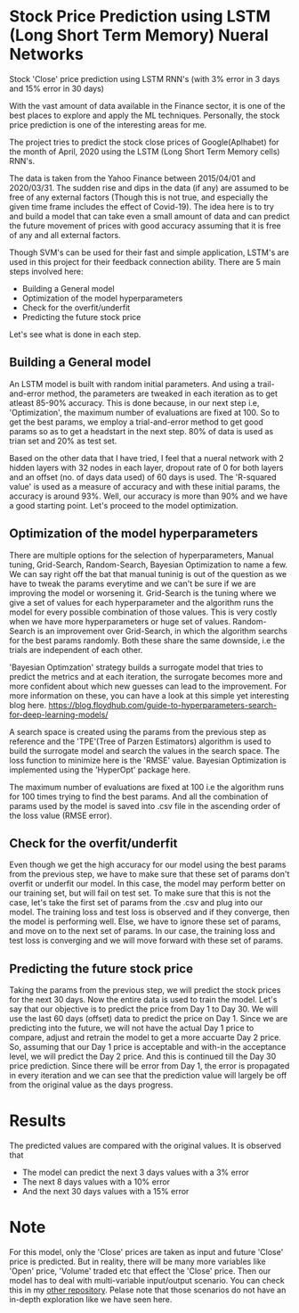 # Stock Price Prediction using LSTM (Long Short Term Memory) Nueral Networks
Stock 'Close' price prediction using LSTM RNN's 
(with 3% error in 3 days and 15% error in 30 days)

With the vast amount of data available in the Finance sector, it is one of the best places
to explore and apply the ML techniques. Personally, the stock price prediction is one of 
the interesting areas for me.

The project tries to predict the stock close prices of Google(Aplhabet) for the month of
April, 2020 using the LSTM (Long Short Term Memory cells) RNN's. 

The data is taken from the Yahoo Finance between 2015/04/01 and 2020/03/31. The sudden 
rise and dips in the data (if any) are assumed to be free of any external factors (Though
this is not true, and especially the given time frame includes the effect of Covid-19).
The idea here is to try and build a model that can take even a small amount of data and 
can predict the future movement of prices with good accuracy assuming that it is free of
any and all external factors.

Though SVM's can be used for their fast and simple application, LSTM's are used in this 
project for their feedback connection ability. There are 5 main steps involved here:

- Building a General model
- Optimization of the model hyperparameters
- Check for the overfit/underfit 
- Predicting the future stock price 

Let's see what is done in each step.

## Building a General model
An LSTM model is built with random initial parameters. And using a trail-and-error
method, the parameters are tweaked in each iteration as to get atleast 85-90%
accuracy. This is done because, in our next step i.e, 'Optimization', the maximum
number of evaluations are fixed at 100. So to get the best params, we employ a 
trial-and-error method to get good params so as to get a headstart in the next step.
80% of data is used as trian set and 20% as test set.

Based on the other data that I have tried, I feel that a nueral network with 2 hidden
layers with 32 nodes in each layer, dropout rate of 0 for both layers and an offset
(no. of days data used) of 60 days is used. The 'R-squared value' is used as a measure
of accuracy and with these initial params, the accuracy is around 93%. Well, our accuracy
is more than 90% and we have a good starting point. Let's proceed to the model optimization.

## Optimization of the model hyperparameters
There are multiple options for the selection of hyperparameters, Manual tuning, Grid-Search, 
Random-Search, Bayesian Optimization to name a few. We can say right off the bat that
manual tuninig is out of the question as we have to tweak the params everytime and we 
can't be sure if we are improving the model or worsening it. Grid-Search is the tuning
where we give a set of values for each hyperparameter and the algorithm runs the model
for every possible combination of those values. This is very costly when we have more
hyperparameters or huge set of values. Random-Search is an improvement over Grid-Search,
in which the algorithm searchs for the best params randomly. Both these share the same
downside, i.e the trials are independent of each other.

'Bayesian Optimzation' strategy builds a surrogate model that  tries to predict the 
metrics and at each iteration, the surrogate becomes more and more confident about
which new guesses can lead to the improvement. For more information on these, you can
have a look at this simple yet interesting blog here.
https://blog.floydhub.com/guide-to-hyperparameters-search-for-deep-learning-models/

A search space is created using the params from the previous step as reference and the 
'TPE'(Tree of Parzen Estimators) algorithm is used to build the surrogate model and 
search the values in the search space. The loss function to minimize here is the 'RMSE' 
value. Bayesian Optimization is implemented using the 'HyperOpt' package here. 

The maximum number of evaluations are fixed at 100 i.e the algorithm runs for 100 times
trying to find the best params. And all the combination of params used by the model is
saved into .csv file in the ascending order of the loss value (RMSE error).

## Check for the overfit/underfit 
Even though we get the high accuracy for our model using the best params from the previous
step, we have to make sure that these set of params don't overfit or underfit our model.
In this case, the model may perform better on our training set, but will fail on test set.
To make sure that this is not the case, let's take the first set of params from the .csv
and plug into our model. The training loss and test loss is observed and if they converge,
then the model is performing well. Else, we have to ignore these set of params, and move on
to the next set of params. In our case, the training loss and test loss is converging and
we will move forward with these set of params.

## Predicting the future stock price 
Taking the params from the previous step, we will predict the stock prices for the next 30
days. Now the entire data is used to train the model. Let's say that our objective is to 
predict the price from Day 1 to Day 30. We will use the last 60 days (offset) data to predict
the price on Day 1. Since we are predicting into the future, we will not have the actual Day 1
price to compare, adjust and retrain the model to get a more accuarte Day 2 price. So, assuming
that our Day 1 price is acceptable and with-in the acceptance level, we will predict the Day 2
price. And this is continued till the Day 30 price prediction. Since there will be error from
Day 1, the error is propagated in every iteration and we can see that the prediction value
will largely be off from the original value as the days progress.

# Results
The predicted values are compared with the original values. It is observed that
- The model can predict the next 3 days values with a 3% error
- The next 8 days values with a 10% error
- And the next 30 days values with a 15% error

# Note
For this model, only the 'Close' prices are taken as input and future 'Close' price is predicted.
But in reality, there will be many more variables like 'Open' price, 'Volume' traded etc that
effect the 'Close' price. Then our model has to deal with multi-variable input/output scenario.
You can check this in my [other repository](https://github.com/revanth-talluri/Multivariate-input-price-prediction). Pelase note that those scenarios do not have an 
in-depth exploration like we have seen here.





